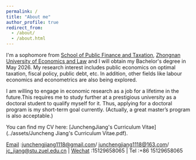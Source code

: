 ```yaml
---
permalink: /
title: "About me"
author_profile: true
redirect_from: 
  - /about/
  - /about.html
---
```


I'm a sophomore from [School of Public Finance and Taxation](https://csxy.zuel.edu.cn/), [Zhongnan University of Economics and Law](https://english.zuel.edu.cn/) and I will obtain my Bachelor's degree in May 2026. 
My research interest includes public economics on optimal taxation, fiscal policy, public debt, etc. In addition, other fields like labour economics and econometrics are also being explored.

I am willing to engage in economic research as a job for a lifetime in the future.This requires me to study further at a prestigious university as a doctoral student to qualify myself for it. Thus, applying for a doctoral program is my short-term goal currently. (Actually, a great master’s program is also acceptable.)
  
 You can find my CV here: [JunchengJiang's Curriculum Vitae](../assets/Juncheng Jiang's Curriculum Vitae.pdf).

 [Email](mailto:junchengjiang1118@gmail.com) :junchengjiang1118@gmail.com/ junchengjiang1118@163.com/ jc_jiang@stu.zuel.edu.cn | [Wechat](../images/vx.png) :15129658065 | Tel :+86 15129658065
